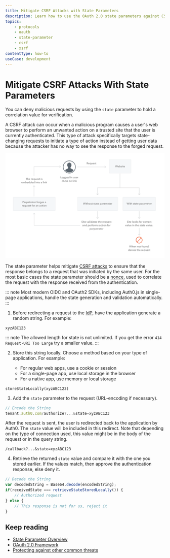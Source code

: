 ```yaml
---
title: Mitigate CSRF Attacks with State Parameters
description: Learn how to use the 0Auth 2.0 state parameters against CSRF attacks.
topics:
    - protocols
    - oauth
    - state-parameter
    - csrf
    - xsrf
contentType: how-to
useCase: development
---
```

# Mitigate CSRF Attacks With State Parameters

You can deny malicious requests by using the `state` parameter to hold a correlation value for verification.

A CSRF attack can occur when a malicious program causes a user's web browser to perform an unwanted action on a trusted site that the user is currently authenticated. This type of attack specifically targets state-changing requests to initiate a type of action instead of getting user data because the attacker has no way to see the response to the forged request.

![Diagram of CSRF attack](/media/articles/protocols/CSRF_Diagram.png)

The state parameter helps mitigate [CSRF attacks](https://en.wikipedia.org/wiki/Cross-site_request_forgery) to ensure that the response belongs to a request that was initiated by the same user. For the most basic cases the state parameter should be a [nonce](https://en.wikipedia.org/wiki/Cryptographic_nonce), used to correlate the request with the response received from the authentication. 

::: note
Most modern OIDC and OAuth2 SDKs, including Auth0.js in single-page applications, handle the state generation and validation automatically. 
:::

1. Before redirecting a request to the [IdP](/identityproviders), have the application generate a random string. For example:

```text
xyzABC123
```

::: note
The allowed length for state is not unlimited. If you get the error `414 Request-URI Too Large` try a smaller value.
:::

2. Store this string locally. Choose a method based on your type of application. For example:

   * For regular web apps, use a cookie or session
   * For a single-page app, use local storage in the browser
   * For a native app, use memory or local storage

```text
storeStateLocally(xyzABC123)
```

3. Add the `state` parameter to the request (URL-encoding if necessary).

```js
// Encode the String
tenant.auth0.com/authorize?...&state=xyzABC123
```

   After the request is sent, the user is redirected back to the application by Auth0. The `state` value will be included in this redirect. Note that depending on the type of connection used, this value might be in the body of the request or in the query string.

```text
/callback?...&state=xyzABC123
```

4.  Retrieve the returned `state` value and compare it with the one you stored earlier. If the values match, then approve the authentication response, else deny it.

```js
// Decode the String
var decodedString = Base64.decode(encodedString);
if(receivedState === retrieveStateStoredLocally()) {
	// Authorized request
} else {
	// This response is not for us, reject it
}
```

## Keep reading

* [State Parameter Overview](/protocols/oath2/oauth0-state)
* [OAuth 2.0 Framework](/protocols/oath2)
* [Protecting against other common threats](/security/common-threats)
